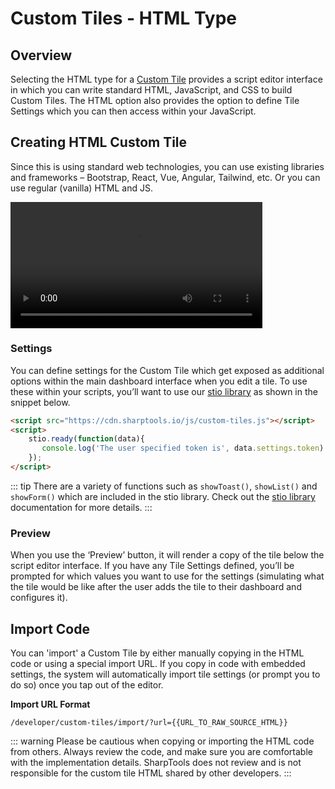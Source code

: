 # Custom Tiles - HTML Type

## Overview
Selecting the HTML type for a [Custom Tile](./) provides a script editor interface in which you can write standard HTML, JavaScript,
and CSS to build Custom Tiles. The HTML option also provides the option to define Tile Settings which you can then
access within your JavaScript.

## Creating HTML Custom Tile
Since this is using standard web technologies, you can use existing libraries and frameworks – Bootstrap, React,
Vue, Angular, Tailwind, etc. Or you can use regular (vanilla) HTML and JS.

<video width="80%" controls>
  <source src="../assets/custom_tile_html_ide_demo.mp4" type="video/mp4">
  Your browser does not support the video tag.
</video> 

### Settings
You can define settings for the Custom Tile which get exposed as additional options within the main
dashboard interface when you edit a tile. To use these within your scripts, you’ll want to use our [stio library](./stio-lib.md) as shown in the snippet below.

```html
<script src="https://cdn.sharptools.io/js/custom-tiles.js"></script>
<script>
    stio.ready(function(data){
       console.log('The user specified token is', data.settings.token)
    });
</script>
```
::: tip
There are a variety of functions such as `showToast()`, `showList()` and `showForm()` which are included in the stio library. 
Check out the [stio library](./stio-lib.md) documentation for more details.
:::

### Preview
When you use the ‘Preview’ button, it will render a copy of the tile below the script editor interface. If you have
any Tile Settings defined, you’ll be prompted for which values you want to use for the settings (simulating what the
tile would be like after the user adds the tile to their dashboard and configures it).


## Import Code
You can 'import' a Custom Tile by either manually copying in the HTML code or using a special import URL. If you copy in code with embedded settings, the system will automatically import tile settings (or prompt you to do so) once you tap out of the editor.

**Import URL Format**
```
/developer/custom-tiles/import/?url={{URL_TO_RAW_SOURCE_HTML}}
```

::: warning
Please be cautious when copying or importing the HTML code from others. Always review the code, and make sure you are 
comfortable with the implementation details. SharpTools does not review and is not responsible for the custom tile HTML
shared by other developers.
:::


